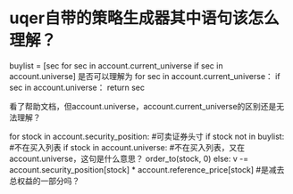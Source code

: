 # uqer自带的策略生成器其中语句该怎么理解？

buylist = [sec for sec in account.current_universe if sec in account.universe]
是否可以理解为
for sec in account.current_universe：
	if sec in account.universe：
    	return sec
        
看了帮助文档，但account.universe，account.current_universe的区别还是无法理解？


 for stock in account.security_position: #可卖证券头寸
        if stock not in buylist: #不在买入列表
            if stock in account.universe: #不在买入列表，又在account.universe，这句是什么意思？
                order_to(stock, 0)
            else:
                v -= account.security_position[stock] * account.reference_price[stock] #是减去总权益的一部分吗？
